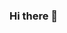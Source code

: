 ### Hi there 👋
<p align="center">
<img src="https://github-readme-stats.vercel.app/api?username=Green-Thanos&&show_icons=true&theme=tokyonight&line_height=27&v=5" alt="" /> 
<img src="https://github-readme-stats.vercel.app/api/top-langs/?username=Green-Thanos&layout=compact&theme=tokyonight" alt="" />
</p>
<!--
**Green-Thanos/Green-Thanos** is a ✨ _special_ ✨ repository because its `README.md` (this file) appears on your GitHub profile.

Here are some ideas to get you started:

- 🔭 I’m currently working on ...
- 🌱 I’m currently learning ...
- 👯 I’m looking to collaborate on ...
- 🤔 I’m looking for help with ...
- 💬 Ask me about ...
- 📫 How to reach me: ...
- 😄 Pronouns: ...
- ⚡ Fun fact: ...
-->
